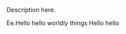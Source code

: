 Description here.

Ee.H e l l o   h e l l o   w o r l d l y   t h i n g s  
 H e l l o   h e l l o  
 
